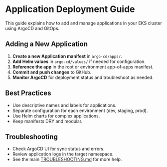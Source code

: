 # Application Deployment Guide

This guide explains how to add and manage applications in your EKS cluster using ArgoCD and GitOps.

## Adding a New Application
1. **Create a new Application manifest** in `argo-cd/apps/`.
2. **Add Helm values** in `argo-cd/values/` if needed for configuration.
3. **Reference the app** in the root or environment app-of-apps manifest.
4. **Commit and push changes** to GitHub.
5. **Monitor ArgoCD** for deployment status and troubleshoot as needed.

## Best Practices
- Use descriptive names and labels for applications.
- Separate configuration for each environment (dev, staging, prod).
- Use Helm charts for complex applications.
- Keep manifests DRY and modular.

## Troubleshooting
- Check ArgoCD UI for sync status and errors.
- Review application logs in the target namespace.
- See the main [TROUBLESHOOTING.md](../TROUBLESHOOTING.md) for more help.
